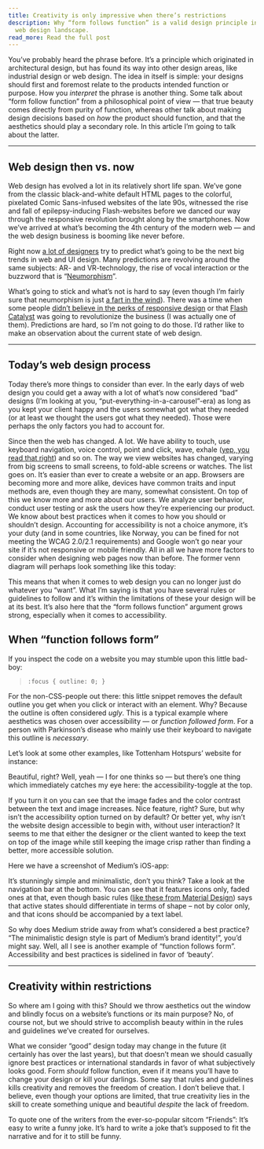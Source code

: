 ```yaml
---
title: Creativity is only impressive when there’s restrictions
description: Why “form follows function” is a valid design principle in today’s
  web design landscape.
read_more: Read the full post
---
```


You’ve probably heard the phrase before. It’s a principle which originated in
architectural design, but has found its way into other design areas, like
industrial design or web design. The idea in itself is simple: your designs
should first and foremost relate to the products intended function or purpose.
How you _interpret_ the phrase is another thing. Some talk about “form follow
function” from a philosophical point of view — that true beauty comes directly
from purity of function, whereas other talk about making design decisions based
on _how_ the product should function, and that the aesthetics should play a
secondary role. In this article I’m going to talk about the latter.

---

## Web design then vs. now

Web design has evolved a lot in its relatively short life span. We’ve gone from
the classic black-and-white default HTML pages to the colorful, pixelated Comic
Sans-infused websites of the late 90s, witnessed the rise and fall of
epilepsy-inducing Flash-websites before we danced our way through the responsive
revolution brought along by the smartphones. Now we’ve arrived at what’s
becoming the 4th century of the modern web — and the web design business is
booming like never before.

Right now [a lot of designers](https://medium.com/search?q=design%20trends%20for%202020) try to predict what’s going to be the next big trends in web and UI design. Many predictions are revolving around the same subjects: AR- and VR-technology, the rise of vocal interaction or the buzzword that is “[Neumorphism](https://uxdesign.cc/neumorphism-in-user-interfaces-b47cef3bf3a6)”.

What’s going to stick and what’s not is hard to say (even though I’m fairly sure
that neumorphism is just [a fart in the
wind](https://uxdesign.cc/neumorphism-will-not-be-a-huge-trend-in-2020-67a8c35e52cc)).
There was a time when some people [didn’t believe in the perks of responsive
design](https://managewp.com/blog/5-reasons-why-responsive-design-is-not-worth-it)
or that [Flash Catalyst](https://www.youtube.com/watch?v=hII6AbGrWR8) was going
to revolutionize the business (I was actually one of them). Predictions are
hard, so I’m not going to do those. I’d rather like to make an observation about
the current state of web design.

---

## Today’s web design process

Today there’s more things to consider than ever. In the early days of web design
you could get a away with a lot of what’s now considered “bad” designs (I’m
looking at you, “put-everything-in-a-carousel”-era) as long as you kept your
client happy and the users somewhat got what they needed (or at least we thought
the users got what they needed). Those were perhaps the only factors you had to
account for.

Since then the web has changed. A lot. We have ability to touch, use keyboard
navigation, voice control, point and click, wave, exhale ([yep, you read that
right](https://www.wired.com/2010/01/blow-zyxio-interface/)) and so on. The way
we view websites has changed, varying from big screens to small screens, to
fold-able screens or watches. The list goes on. It’s easier than ever to create
a website or an app. Browsers are becoming more and more alike, devices have
common traits and input methods are, even though they are many, somewhat
consistent. On top of this we know more and more about our users. We analyze
user behavior, conduct user testing or ask the users how they’re experiencing
our product. We know about best practices when it comes to how you should or
shouldn’t design. Accounting for accessibility is not a choice anymore, it’s
your duty (and in some countries, like Norway, you can be fined for not meeting
the WCAG 2.0/2.1 requirements) and Google won’t go near your site if it’s not
responsive or mobile friendly. All in all we have more factors to consider when
designing web pages now than before. The former venn diagram will perhaps look
something like this today:

This means that when it comes to web design you can no longer just do whatever
you “want”. What I’m saying is that you have several rules or guidelines to
follow and it’s within the limitations of these your design will be at its best.
It’s also here that the “form follows function” argument grows strong,
especially when it comes to accessibility.

## When “function follows form”

If you inspect the code on a website you may stumble upon this little bad-boy:

> `:focus { outline: 0; }`

For the non-CSS-people out there: this little snippet removes the default
outline you get when you click or interact with an element. Why? Because the
outline is often considered _ugly_. This is a typical example where aesthetics
was chosen over accessibility — or _function followed form_. For a person with
Parkinson’s disease who mainly use their keyboard to navigate this outline is
_necessary_.

Let’s look at some other examples, like Tottenham Hotspurs’ website for
instance:

Beautiful, right? Well, yeah — I for one thinks so — but there’s one thing which
immediately catches my eye here: the accessibility-toggle at the top.

If you turn it on you can see that the image fades and the color contrast
between the text and image increases. Nice feature, right? Sure, but why isn’t
the accessibility option turned on by default? Or better yet, why isn’t the
website design accessible to begin with, without user interaction? It seems to
me that either the designer or the client wanted to keep the text on top of the
image while still keeping the image crisp rather than finding a better, more
accessible solution.

Here we have a screenshot of Medium’s iOS-app:

It’s stunningly simple and minimalistic, don’t you think? Take a look at the
navigation bar at the bottom. You can see that it features icons only, faded
ones at that, even though basic rules ([like these from Material
Design](https://material.io/components/bottom-navigation/#anatomy)) says that
active states should differentiate in terms of shape – not by color only, and
that icons should be accompanied by a text label.

So why does Medium stride away from what’s considered a best practice? “The
minimalistic design style is part of Medium’s brand identity!”, you’d might say.
Well, all I see is another example of “function follows form”. Accessibility and
best practices is sidelined in favor of ‘beauty’.

---

## Creativity within restrictions

So where am I going with this? Should we throw aesthetics out the window and
blindly focus on a website’s functions or its main purpose? No, of course not,
but we should strive to accomplish beauty within in the rules and guidelines
we’ve created for ourselves.

What we consider “good” design today may change in the future (it certainly has
over the last years), but that doesn’t mean we should casually ignore best
practices or international standards in favor of what subjectively looks good.
Form _should_ follow function, even if it means you’ll have to change your
design or kill your darlings. Some say that rules and guidelines kills
creativity and removes the freedom of creation. I don’t believe that. I believe,
even though your options are limited, that true creativity lies in the skill to
create something unique and beautiful _despite_ the lack of freedom.

To quote one of the writers from the ever-so-popular sitcom “Friends”: It’s easy
to write a funny joke. It’s hard to write a joke that’s supposed to fit the
narrative and for it to still be funny.
